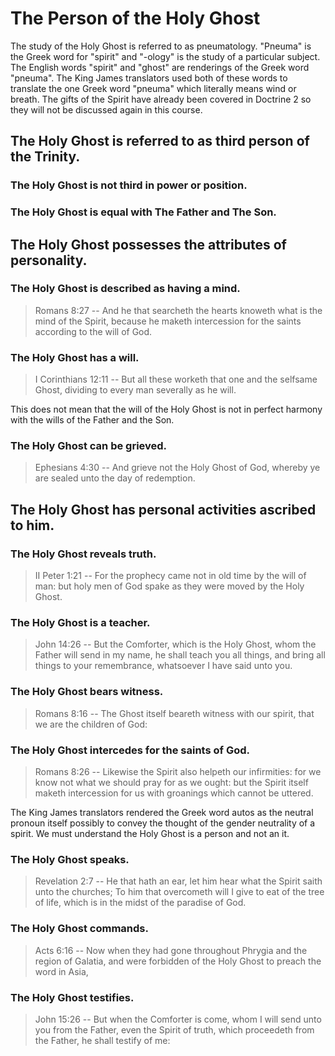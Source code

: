 
<h1>The Person of the Holy Ghost</h1>
<p>The study of the Holy Ghost is referred to as pneumatology. "Pneuma" is the Greek word for "spirit" and "-ology" is the study of a particular subject. The English words "spirit" and "ghost" are renderings of the Greek word "pneuma". The King James translators used both of these words to translate the one Greek word "pneuma" which literally means wind or breath. The gifts of the Spirit have already been covered in Doctrine 2 so they will not be discussed again in this course.</p>
<h2>The Holy Ghost is referred to as third person of the Trinity.</h2>
<h3>The Holy Ghost is not third in power or position.</h3>
<h3>The Holy Ghost is equal with The Father and The Son.</h3>
<h2>The Holy Ghost possesses the attributes of personality.</h2>
<h3>The Holy Ghost is described as having a mind.</h3>
<blockquote>Romans 8:27 -- And he that searcheth the hearts knoweth what is the mind of the Spirit&#44; because he maketh intercession for the saints according to the will of God.</blockquote>
<h3>The Holy Ghost has a will.</h3>
<blockquote>I Corinthians 12:11 -- But all these worketh that one and the selfsame Ghost&#44; dividing to every man severally as he will. </blockquote>
<p>This does not mean that the will of the Holy Ghost is not in perfect harmony with the wills of the Father and the Son. </p>
<h3>The Holy Ghost can be grieved.</h3>
<blockquote>Ephesians 4:30 -- And grieve not the Holy Ghost of God&#44; whereby ye are sealed unto the day of redemption.</blockquote>
<h2>The Holy Ghost has personal activities ascribed to him.</h2>
<h3>The Holy Ghost reveals truth.</h3>
<blockquote>II Peter 1:21 -- For the prophecy came not in old time by the will of man: but holy men of God spake as they were moved by the Holy Ghost.</blockquote>
<h3>The Holy Ghost is a teacher.</h3>
<blockquote>John 14:26 -- But the Comforter&#44; which is the Holy Ghost&#44; whom the Father will send in my name&#44; he shall teach you all things&#44; and bring all things to your remembrance&#44; whatsoever I have said unto you.</blockquote>
<h3>The Holy Ghost bears witness.</h3>
<blockquote>Romans 8:16 -- The Ghost itself beareth witness with our spirit&#44; that we are the children of God:</blockquote>
<h3>The Holy Ghost intercedes for the saints of God.</h3>
<blockquote>Romans 8:26 -- Likewise the Spirit also helpeth our infirmities: for we know not what we should pray for as we ought: but the Spirit itself maketh intercession for us with groanings which cannot be uttered.</blockquote>
<p>The King James translators rendered the Greek word autos as the neutral pronoun itself possibly to convey the thought of the gender neutrality of a spirit. We must understand the Holy Ghost is a person and not an it.</p>
<h3>The Holy Ghost speaks.</h3>
<blockquote>Revelation 2:7 -- He that hath an ear&#44; let him hear what the Spirit saith unto the churches; To him that overcometh will I give to eat of the tree of life&#44; which is in the midst of the paradise of God.</blockquote>
<h3>The Holy Ghost commands.</h3>
<blockquote>Acts 6:16 -- Now when they had gone throughout Phrygia and the region of Galatia&#44; and were forbidden of the Holy Ghost to preach the word in Asia&#44;</blockquote>
<h3>The Holy Ghost testifies.</h3>
<blockquote>John 15:26 -- But when the Comforter is come&#44; whom I will send unto you from the Father&#44; even the Spirit of truth&#44; which proceedeth from the Father&#44; he shall testify of me:</blockquote>